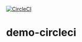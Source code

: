 [![CircleCI](https://circleci.com/gh/jrasuljafarov/demo-circleci.svg?style=svg)](https://circleci.com/gh/jrasuljafarov/demo-circleci)

# demo-circleci
